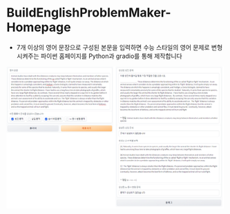 # BuildEnglishProblemMaker-Homepage
* 7개 이상의 영어 문장으로 구성된 본문을 입력하면 수능 스타일의 영어 문제로 변형 시켜주는 파이썬 홈페이지를 Python과 gradio를 통해 제작합니다


![테스트](/example/test_image.png)
